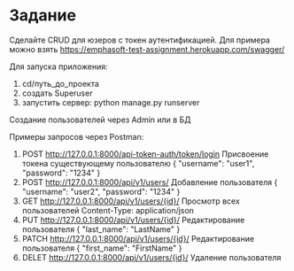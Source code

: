 # Задание

Сделайте CRUD для юзеров с токен аутентификацией. 
Для примера можно взять https://emphasoft-test-assignment.herokuapp.com/swagger/

Для запуска приложения:
1) cd/путь_до_проекта
2) создать Superuser
3) запустить сервер: python manage.py runserver

Создание пользователей через Admin или в БД

Примеры запросов через Postman: 
1) POST  http://127.0.0.1:8000/api-token-auth/token/login    Присвоение токена существующему пользователю  { "username": "user1", "password": "1234" } 
2) POST  http://127.0.0.1:8000/api/v1/users/                 Добавление пользователя                       { "username": "user2", "password": "1234" }
3) GET   http://127.0.0.1:8000/api/v1/users/{id}/            Просмотр всех пользователей                   Content-Type: application/json 
4) PUT   http://127.0.0.1:8000/api/v1/users/{id}/            Редактирование пользователя                   { "last_name": "LastName" } 
5) PATCH http://127.0.0.1:8000/api/v1/users/{id}/            Редактирование пользователя                   { "first_name": "FirstName" } 
6) DELET http://127.0.0.1:8000/api/v1/users/{id}/            Удаление пользователя 

